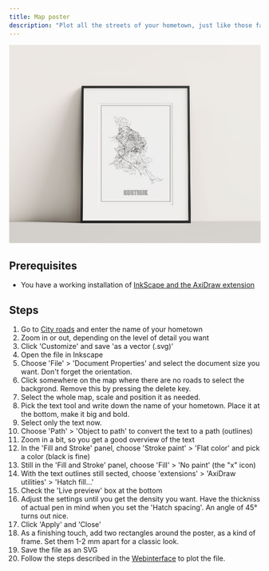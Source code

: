 ```yaml
---
title: Map poster
description: "Plot all the streets of your hometown, just like those fancy posters they make."
---
```


![A map poster](../../../../assets/mapposter.jpg)

## Prerequisites

- You have a working installation of [InkScape and the AxiDraw extension](../02-inkscape.md)

## Steps

1. Go to [City roads](https://anvaka.github.io/city-roads/) and enter the name of your hometown
2. Zoom in or out, depending on the level of detail you want
3. Click 'Customize' and save 'as a vector (.svg)'
4. Open the file in Inkscape
5. Choose 'File' > 'Document Properties' and select the document size you want. Don't forget the orientation.
6. Click somewhere on the map where there are no roads to select the backgrond. Remove this by pressing the delete key.
7. Select the whole map, scale and position it as needed.
8. Pick the text tool and write down the name of your hometown. Place it at the bottom, make it big and bold.
9. Select only the text now.
10. Choose 'Path' > 'Object to path' to convert the text to a path (outlines)
11. Zoom in a bit, so you get a good overview of the text
12. In the 'Fill and Stroke' panel, choose 'Stroke paint' > 'Flat color' and pick a color (black is fine)
13. Still in the 'Fill and Stroke' panel, choose 'Fill' > 'No paint' (the "x" icon)
14. With the text outlines still sected, choose 'extensions' > 'AxiDraw utilities' > 'Hatch fill...'
15. Check the 'Live preview' box at the bottom
16. Adjust the settings until you get the density you want. Have the thickniss of actual pen in mind when you set the 'Hatch spacing'. An angle of 45° turns out nice.
17. Click 'Apply' and 'Close'
18. As a finishing touch, add two rectangles around the poster, as a kind of frame. Set them 1-2 mm apart for a classic look.
19. Save the file as an SVG
20. Follow the steps described in the [Webinterface](../01-webinterface.md) to plot the file.
